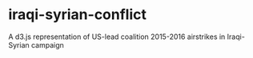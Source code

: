 # iraqi-syrian-conflict
A d3.js representation of US-lead coalition 2015-2016 airstrikes in Iraqi-Syrian campaign
